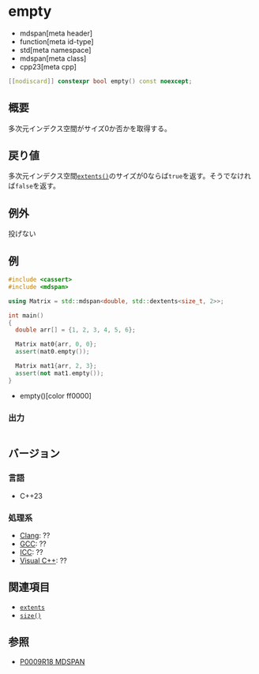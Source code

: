 # empty
* mdspan[meta header]
* function[meta id-type]
* std[meta namespace]
* mdspan[meta class]
* cpp23[meta cpp]

```cpp
[[nodiscard]] constexpr bool empty() const noexcept;
```

## 概要
多次元インデクス空間がサイズ0か否かを取得する。


## 戻り値
多次元インデクス空間[`extents()`](extents.md)のサイズが0ならば`true`を返す。そうでなければ`false`を返す。


## 例外
投げない


## 例
```cpp example
#include <cassert>
#include <mdspan>

using Matrix = std::mdspan<double, std::dextents<size_t, 2>>;

int main()
{
  double arr[] = {1, 2, 3, 4, 5, 6};

  Matrix mat0{arr, 0, 0};
  assert(mat0.empty());

  Matrix mat1{arr, 2, 3};
  assert(not mat1.empty());
}
```
* empty()[color ff0000]

### 出力
```
```


## バージョン
### 言語
- C++23

### 処理系
- [Clang](/implementation.md#clang): ??
- [GCC](/implementation.md#gcc): ??
- [ICC](/implementation.md#icc): ??
- [Visual C++](/implementation.md#visual_cpp): ??


## 関連項目
- [`extents`](../extents.md)
- [`size()`](size.md)


## 参照
- [P0009R18 MDSPAN](https://www.open-std.org/jtc1/sc22/wg21/docs/papers/2022/p0009r18.html)
